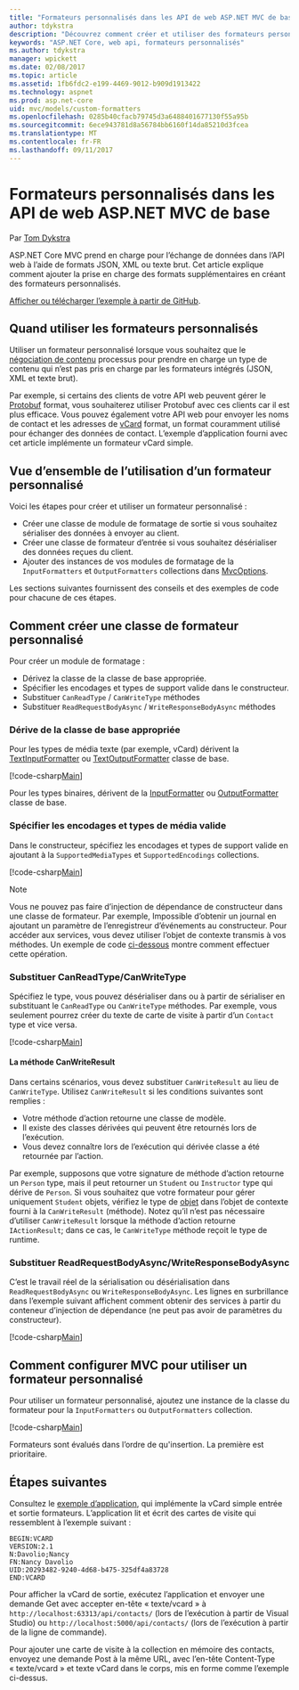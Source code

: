 ```yaml
---
title: "Formateurs personnalisés dans les API de web ASP.NET MVC de base"
author: tdykstra
description: "Découvrez comment créer et utiliser des formateurs personnalisés pour l’API web dans ASP.NET Core."
keywords: "ASP.NET Core, web api, formateurs personnalisés"
ms.author: tdykstra
manager: wpickett
ms.date: 02/08/2017
ms.topic: article
ms.assetid: 1fb6fdc2-e199-4469-9012-b909d1913422
ms.technology: aspnet
ms.prod: asp.net-core
uid: mvc/models/custom-formatters
ms.openlocfilehash: 0285b40cfacb79745d3a6488401677130f55a95b
ms.sourcegitcommit: 6ece943781d8a56784bb6160f14da85210d3fcea
ms.translationtype: MT
ms.contentlocale: fr-FR
ms.lasthandoff: 09/11/2017
---
```

# <a name="custom-formatters-in-aspnet-core-mvc-web-apis"></a>Formateurs personnalisés dans les API de web ASP.NET MVC de base

Par [Tom Dykstra](https://github.com/tdykstra)

ASP.NET Core MVC prend en charge pour l’échange de données dans l’API web à l’aide de formats JSON, XML ou texte brut. Cet article explique comment ajouter la prise en charge des formats supplémentaires en créant des formateurs personnalisés.

[Afficher ou télécharger l’exemple à partir de GitHub](https://github.com/aspnet/Docs/tree/master/aspnetcore/mvc/advanced/custom-formatters/sample).

## <a name="when-to-use-custom-formatters"></a>Quand utiliser les formateurs personnalisés

Utiliser un formateur personnalisé lorsque vous souhaitez que le [négociation de contenu](xref:mvc/models/formatting) processus pour prendre en charge un type de contenu qui n’est pas pris en charge par les formateurs intégrés (JSON, XML et texte brut).

Par exemple, si certains des clients de votre API web peuvent gérer le [Protobuf](https://github.com/google/protobuf) format, vous souhaiterez utiliser Protobuf avec ces clients car il est plus efficace.  Vous pouvez également votre API web pour envoyer les noms de contact et les adresses de [vCard](https://en.wikipedia.org/wiki/VCard) format, un format couramment utilisé pour échanger des données de contact. L’exemple d’application fourni avec cet article implémente un formateur vCard simple.

## <a name="overview-of-how-to-use-a-custom-formatter"></a>Vue d’ensemble de l’utilisation d’un formateur personnalisé

Voici les étapes pour créer et utiliser un formateur personnalisé :

* Créer une classe de module de formatage de sortie si vous souhaitez sérialiser des données à envoyer au client.
* Créer une classe de formateur d’entrée si vous souhaitez désérialiser des données reçues du client. 
* Ajouter des instances de vos modules de formatage de la `InputFormatters` et `OutputFormatters` collections dans [MvcOptions](https://docs.microsoft.com/aspnet/core/api/microsoft.aspnetcore.mvc.mvcoptions).

Les sections suivantes fournissent des conseils et des exemples de code pour chacune de ces étapes.

## <a name="how-to-create-a-custom-formatter-class"></a>Comment créer une classe de formateur personnalisé

Pour créer un module de formatage :

* Dérivez la classe de la classe de base appropriée.
* Spécifier les encodages et types de support valide dans le constructeur.
* Substituer `CanReadType` / `CanWriteType` méthodes
* Substituer `ReadRequestBodyAsync` / `WriteResponseBodyAsync` méthodes
  
### <a name="derive-from-the-appropriate-base-class"></a>Dérive de la classe de base appropriée

Pour les types de média texte (par exemple, vCard) dérivent la [TextInputFormatter](https://docs.microsoft.com/aspnet/core/api/microsoft.aspnetcore.mvc.formatters.textinputformatter) ou [TextOutputFormatter](https://docs.microsoft.com/aspnet/core/api/microsoft.aspnetcore.mvc.formatters.textoutputformatter) classe de base.

[!code-csharp[Main](custom-formatters/sample/Formatters/VcardOutputFormatter.cs?name=classdef)]

Pour les types binaires, dérivent de la [InputFormatter](https://docs.microsoft.com/aspnet/core/api/microsoft.aspnetcore.mvc.formatters.inputformatter) ou [OutputFormatter](https://docs.microsoft.com/aspnet/core/api/microsoft.aspnetcore.mvc.formatters.outputformatter) classe de base.

### <a name="specify-valid-media-types-and-encodings"></a>Spécifier les encodages et types de média valide

Dans le constructeur, spécifiez les encodages et types de support valide en ajoutant à la `SupportedMediaTypes` et `SupportedEncodings` collections.

[!code-csharp[Main](custom-formatters/sample/Formatters/VcardOutputFormatter.cs?name=ctor&highlight=3,5-6)]

> [!NOTE]  
> Vous ne pouvez pas faire d’injection de dépendance de constructeur dans une classe de formateur. Par exemple, Impossible d’obtenir un journal en ajoutant un paramètre de l’enregistreur d’événements au constructeur. Pour accéder aux services, vous devez utiliser l’objet de contexte transmis à vos méthodes. Un exemple de code [ci-dessous](#read-write) montre comment effectuer cette opération.

### <a name="override-canreadtypecanwritetype"></a>Substituer CanReadType/CanWriteType 

Spécifiez le type, vous pouvez désérialiser dans ou à partir de sérialiser en substituant le `CanReadType` ou `CanWriteType` méthodes. Par exemple, vous seulement pourrez créer du texte de carte de visite à partir d’un `Contact` type et vice versa.

[!code-csharp[Main](custom-formatters/sample/Formatters/VcardOutputFormatter.cs?name=canwritetype)]

#### <a name="the-canwriteresult-method"></a>La méthode CanWriteResult

Dans certains scénarios, vous devez substituer `CanWriteResult` au lieu de `CanWriteType`. Utilisez `CanWriteResult` si les conditions suivantes sont remplies :

  * Votre méthode d’action retourne une classe de modèle.
  * Il existe des classes dérivées qui peuvent être retournés lors de l’exécution.
  * Vous devez connaître lors de l’exécution qui dérivée classe a été retournée par l’action.  

Par exemple, supposons que votre signature de méthode d’action retourne un `Person` type, mais il peut retourner un `Student` ou `Instructor` type qui dérive de `Person`. Si vous souhaitez que votre formateur pour gérer uniquement `Student` objets, vérifiez le type de [objet](https://docs.microsoft.com/aspnet/core/api/microsoft.aspnetcore.mvc.formatters.outputformattercanwritecontext#Microsoft_AspNetCore_Mvc_Formatters_OutputFormatterCanWriteContext_Object) dans l’objet de contexte fourni à la `CanWriteResult` (méthode). Notez qu’il n’est pas nécessaire d’utiliser `CanWriteResult` lorsque la méthode d’action retourne `IActionResult`; dans ce cas, le `CanWriteType` méthode reçoit le type de runtime.

<a id="read-write"></a>
### <a name="override-readrequestbodyasyncwriteresponsebodyasync"></a>Substituer ReadRequestBodyAsync/WriteResponseBodyAsync 

C’est le travail réel de la sérialisation ou désérialisation dans `ReadRequestBodyAsync` ou `WriteResponseBodyAsync`.  Les lignes en surbrillance dans l’exemple suivant affichent comment obtenir des services à partir du conteneur d’injection de dépendance (ne peut pas avoir de paramètres du constructeur).

[!code-csharp[Main](custom-formatters/sample/Formatters/VcardOutputFormatter.cs?name=writeresponse&highlight=3-4)]

## <a name="how-to-configure-mvc-to-use-a-custom-formatter"></a>Comment configurer MVC pour utiliser un formateur personnalisé
 
Pour utiliser un formateur personnalisé, ajoutez une instance de la classe du formateur pour la `InputFormatters` ou `OutputFormatters` collection.

[!code-csharp[Main](custom-formatters/sample/Startup.cs?name=mvcoptions&highlight=3-4)]

Formateurs sont évalués dans l’ordre de qu'insertion. La première est prioritaire. 

## <a name="next-steps"></a>Étapes suivantes

Consultez le [exemple d’application](https://github.com/aspnet/Docs/tree/master/aspnetcore/mvc/advanced/custom-formatters/sample), qui implémente la vCard simple entrée et sortie formateurs.  L’application lit et écrit des cartes de visite qui ressemblent à l’exemple suivant :

```
BEGIN:VCARD
VERSION:2.1
N:Davolio;Nancy
FN:Nancy Davolio
UID:20293482-9240-4d68-b475-325df4a83728
END:VCARD
```

Pour afficher la vCard de sortie, exécutez l’application et envoyer une demande Get avec accepter en-tête « texte/vcard » à `http://localhost:63313/api/contacts/` (lors de l’exécution à partir de Visual Studio) ou `http://localhost:5000/api/contacts/` (lors de l’exécution à partir de la ligne de commande).

Pour ajouter une carte de visite à la collection en mémoire des contacts, envoyez une demande Post à la même URL, avec l’en-tête Content-Type « texte/vcard » et texte vCard dans le corps, mis en forme comme l’exemple ci-dessus.
